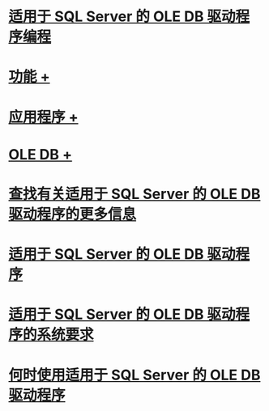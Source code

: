 # [适用于 SQL Server 的 OLE DB 驱动程序编程](oledb-driver-for-sql-server-programming.md)
# [功能 +](../oledb/features/oledb-driver-for-sql-server-features.md)
# [应用程序 +](../oledb/applications/building-applications-with-oledb-driver-for-sql-server.md)
# [OLE DB +](../oledb/ole-db/oledb-driver-for-sql-server-ole-db.md)

# [查找有关适用于 SQL Server 的 OLE DB 驱动程序的更多信息](finding-more-oledb-driver-for-sql-server-information.md)
# [适用于 SQL Server 的 OLE DB 驱动程序](oledb-driver-for-sql-server.md)
# [适用于 SQL Server 的 OLE DB 驱动程序的系统要求](system-requirements-for-oledb-driver-for-sql-server.md)
# [何时使用适用于 SQL Server 的 OLE DB 驱动程序](when-to-use-oledb-driver-for-sql-server.md)
